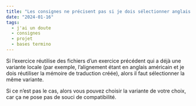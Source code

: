 ```yaml
---
title: "Les consignes ne précisent pas si je dois sélectionner anglais américain ou anglais britannique. Est-ce que je mets ce que je veux ?"
date: "2024-01-16"
tags:
  - j'ai un doute
  - consignes
  - projet
  - bases termino
---
```


Si l’exercice réutilise des fichiers d’un exercice précédent qui a déjà une variante locale (par exemple, l’alignement étant en anglais américain et je dois réutiliser la mémoire de traduction créée), alors il faut sélectionner la même variante.

Si ce n’est pas le cas, alors vous pouvez choisir la variante de votre choix, car ça ne pose pas de souci de compatibilité.

